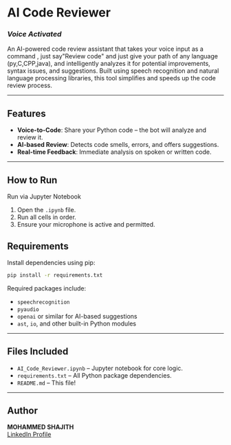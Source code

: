# **AI Code Reviewer**  
### _Voice Activated_

An AI-powered code review assistant that takes your voice input as a command , just say"Review code" and just give your path of any language (py,C,CPP,java), and intelligently analyzes it for potential improvements, syntax issues, and suggestions. Built using speech recognition and natural language processing libraries, this tool simplifies and speeds up the code review process.

---

##  Features

-  **Voice-to-Code**: Share your Python code – the bot will analyze and review it.
-  **AI-based Review**: Detects code smells, errors, and offers suggestions.
-  **Real-time Feedback**: Immediate analysis on spoken or written code.

---

## How to Run

 Run via Jupyter Notebook
1. Open the `.ipynb` file.
2. Run all cells in order.
3. Ensure your microphone is active and permitted.

##  Requirements

Install dependencies using pip:
```bash
pip install -r requirements.txt
```

Required packages include:
- `speechrecognition`
- `pyaudio`
- `openai` or similar for AI-based suggestions
- `ast`, `io`, and other built-in Python modules

---

##  Files Included

- `AI_Code_Reviewer.ipynb` – Jupyter notebook for core logic.
- `requirements.txt` – All Python package dependencies.
- `README.md` – This file!

---

##  Author

**MOHAMMED SHAJITH**  
[LinkedIn Profile](https://www.linkedin.com/in/shajith-a-32aaa6287?utm_source=share&utm_campaign=share_via&utm_content=profile&utm_medium=android_app)
